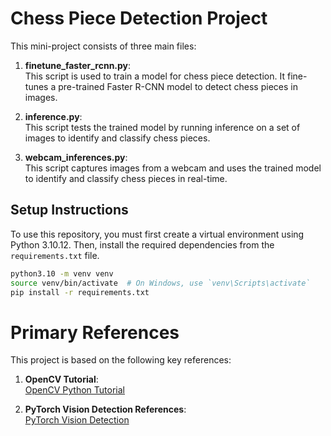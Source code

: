 # Chess Piece Detection Project

This mini-project consists of three main files:

1. **finetune_faster_rcnn.py**:  
   This script is used to train a model for chess piece detection. It fine-tunes a pre-trained Faster R-CNN model to detect chess pieces in images.

2. **inference.py**:  
   This script tests the trained model by running inference on a set of images to identify and classify chess pieces.

3. **webcam_inferences.py**:  
   This script captures images from a webcam and uses the trained model to identify and classify chess pieces in real-time.

## Setup Instructions

To use this repository, you must first create a virtual environment using Python 3.10.12. Then, install the required dependencies from the `requirements.txt` file.

```bash
python3.10 -m venv venv
source venv/bin/activate  # On Windows, use `venv\Scripts\activate`
pip install -r requirements.txt
```

# Primary References

This project is based on the following key references:

1. **OpenCV Tutorial**:  
   [OpenCV Python Tutorial](https://docs.opencv.org/4.x/d6/d00/tutorial_py_root.html)

2. **PyTorch Vision Detection References**:  
   [PyTorch Vision Detection](https://github.com/pytorch/vision/tree/main/references/detection)
